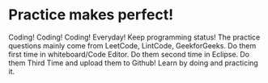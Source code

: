 # Practice makes perfect!
Coding! Coding! Coding! Everyday! Keep programming status! The practice questions mainly come from LeetCode, LintCode, GeekforGeeks. Do them first time in whiteboard/Code Editor. Do them second time in Eclipse. Do them Third Time and upload them to Github! Learn by doing and practicing it.
</br>

